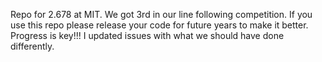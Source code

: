 Repo for 2.678 at MIT. We got 3rd in our line following competition. If you use this repo please release your code for future years to make it better. Progress is key!!! I updated issues with what we should have done differently.
